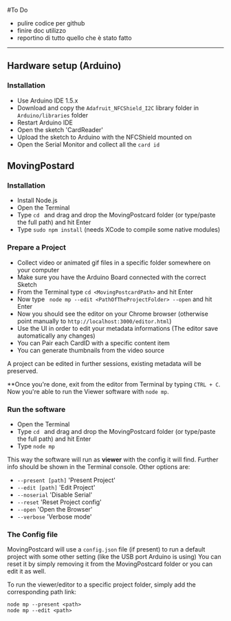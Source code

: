 #To Do

- pulire codice per github
- finire doc utilizzo
- reportino di tutto quello che è stato fatto




---

## Hardware setup (Arduino)

### Installation

- Use Arduino IDE 1.5.x
- Download and copy the ```Adafruit_NFCShield_I2C``` library folder in ```Arduino/libraries``` folder
- Restart Arduino IDE
- Open the sketch 'CardReader'
- Upload the sketch to Arduino with the NFCShield mounted on
- Open the Serial Monitor and collect all the ```card id```


## MovingPostard

### Installation

- Install Node.js
- Open the Terminal
- Type ```cd ``` and drag and drop the MovingPostcard folder (or type/paste the full path) and hit Enter
- Type ```sudo npm install``` (needs XCode to compile some native modules)



### Prepare a Project

- Collect video or animated gif files in a specific folder somewhere on your computer
- Make sure you have the Arduino Board connected with the correct Sketch
- From the Terminal type ```cd <MovingPostcardPath>``` and hit Enter
- Now type ``` node mp --edit <PathOfTheProjectFolder> --open``` and hit Enter
- Now you should see the editor on your Chrome browser (otherwise point manually to ```http://localhost:3000/editor.html```)
- Use the UI in order to edit your metadata informations (The editor save automatically any changes)
- You can Pair each CardID with a specific content item
- You can generate thumbnails from the video source

A project can be edited in further sessions, existing metadata will be preserved.

**Once you're done, exit from the editor from Terminal by typing ```CTRL + C```. Now you're able to run the Viewer software with ```node mp```.



### Run the software

- Open the Terminal
- Type ```cd ``` and drag and drop the MovingPostcard folder (or type/paste the full path) and hit Enter
- Type ```node mp```

This way the software will run as **viewer** with the config it will find.
Further info should be shown in the Terminal console.
Other options are:

- ```--present [path]``` 'Present Project'
- ```--edit [path]``` 'Edit Project'
- ```--noserial``` 'Disable Serial'
- ```--reset``` 'Reset Project config'
- ```--open``` 'Open the Browser'
- ```--verbose``` 'Verbose mode'







### The Config file

MovingPostcard will use a ```config.json``` file (if present) to run a default project with some other setting (like the USB port Arduino is using)
You can reset it by simply removing it from the MovingPostcard folder or you can edit it as well.


To run the viewer/editor to a specific project folder, simply add the corresponding path link:

	node mp --present <path>
	node mp --edit <path>





